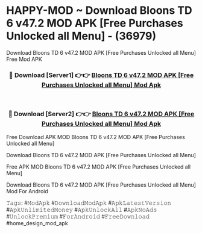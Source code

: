 # HAPPY-MOD ~ Download Bloons TD 6 v47.2 MOD APK [Free Purchases Unlocked all Menu] - (36979)
Download Bloons TD 6 v47.2 MOD APK [Free Purchases Unlocked all Menu] Free Mod APK

<div align="center">
<h3>🔴 Download [Server1] 👉👉 <a href="https://apk-comot.site?title=Bloons_TD_6_v47.2_MOD_APK_[Free_Purchases_Unlocked_all_Menu]">Bloons TD 6 v47.2 MOD APK [Free Purchases Unlocked all Menu] Mod Apk</a></h3><br>

<h3>🔴 Download [Server2] 👉👉 <a href="https://apk-comot.site?title=Bloons_TD_6_v47.2_MOD_APK_[Free_Purchases_Unlocked_all_Menu]">Bloons TD 6 v47.2 MOD APK [Free Purchases Unlocked all Menu] Mod Apk</a></h3>
</div>


Free Download APK MOD Bloons TD 6 v47.2 MOD APK [Free Purchases Unlocked all Menu]

Download Bloons TD 6 v47.2 MOD APK [Free Purchases Unlocked all Menu] 

Free APK MOD Bloons TD 6 v47.2 MOD APK [Free Purchases Unlocked all Menu] 

Download Bloons TD 6 v47.2 MOD APK [Free Purchases Unlocked all Menu] Mod For Android

𝚃𝚊𝚐𝚜: #𝙼𝚘𝚍𝙰𝚙𝚔 #𝙳𝚘𝚠𝚗𝚕𝚘𝚊𝚍𝙼𝚘𝚍𝙰𝚙𝚔 #𝙰𝚙𝚔𝙻𝚊𝚝𝚎𝚜𝚝𝚅𝚎𝚛𝚜𝚒𝚘𝚗 #𝙰𝚙𝚔𝚄𝚗𝚕𝚒𝚖𝚒𝚝𝚎𝚍𝙼𝚘𝚗𝚎𝚢 #𝙰𝚙𝚔𝚄𝚗𝚕𝚘𝚌𝚔𝙰𝚕𝚕 #𝙰𝚙𝚔𝙽𝚘𝙰𝚍𝚜 #𝚄𝚗𝚕𝚘𝚌𝚔𝙿𝚛𝚎𝚖𝚒𝚞𝚖 #𝙵𝚘𝚛𝙰𝚗𝚍𝚛𝚘𝚒𝚍 #𝙵𝚛𝚎𝚎𝙳𝚘𝚠𝚗𝚕𝚘𝚊𝚍 #home_design_mod_apk